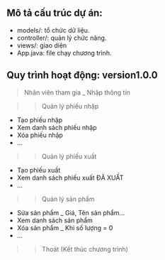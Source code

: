 ## Mô tả cấu trúc dự án:
- models/: tổ chức dữ liệu.
- controller/: quản lý chức năng. 
- views/: giao diện 
- App.java: file chạy chương trình.

## Quy trình hoạt động: version1.0.0
> Nhân viên tham gia _ Nhập thông tin

>> Quản lý phiếu nhập
+ Tạo phiếu nhập
+ Xem danh sách phiếu nhập
+ Xóa phiếu nhập
+ ...

>> Quản lý phiếu xuất
+ Tạo phiếu xuất
+ Xem danh sách phiếu xuất ĐÃ XUẤT
+ ...

>> Quản lý sản phẩm
+ Sửa sản phẩm _ Giá, Tên sản phẩm...
+ Xem danh sách sản phẩm
+ Xóa sản phẩm _ Khi số lượng = 0
+ ...

>> Thoát (Kết thúc chương trình)


